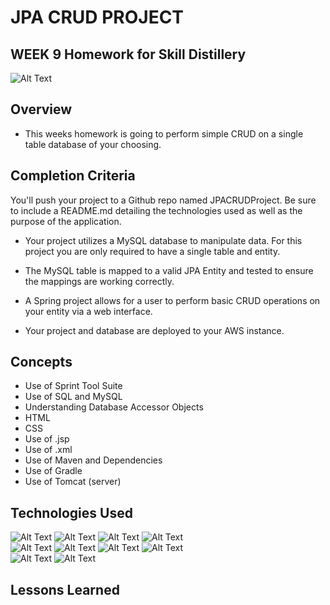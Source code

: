 # JPA CRUD PROJECT
## WEEK 9 Homework for Skill Distillery
![Alt Text](https://media.licdn.com/dms/image/C510BAQGcpYt2uJmayQ/company-logo_200_200/0?e=2159024400&v=beta&t=8O5Shdlep30sQ_juAPhlhUJi1jz-wl7FrJom6oG4cnw)

## Overview
* This weeks homework is going to perform simple CRUD on a single table database of your choosing.

## Completion Criteria

You'll push your project to a Github repo named JPACRUDProject. Be sure to include a README.md detailing the technologies used as well as the purpose of the application.

  * Your project utilizes a MySQL database to manipulate data. For this project you are only required to have a single table and entity.

  * The MySQL table is mapped to a valid JPA Entity and tested to ensure the mappings are working correctly.

  * A Spring project allows for a user to perform basic CRUD operations on your entity via a web interface.

  * Your project and database are deployed to your AWS instance.

## Concepts
  * Use of Sprint Tool Suite
  * Use of SQL and MySQL
  * Understanding Database Accessor Objects
  * HTML
  * CSS
  * Use of .jsp
  * Use of .xml
  * Use of Maven and Dependencies
  * Use of Gradle
  * Use of Tomcat (server)

## Technologies Used
  ![Alt Text](http://www.pngall.com/wp-content/uploads/2016/05/Java-PNG-180x180.png)
  ![Alt Text](https://itemis.ch/wp-content/uploads/sites/23/2015/06/eclipse5-180x180.jpg)
  ![Alt Text](https://media.trustradius.com/product-logos/GV/6S/3COGMZ775P74-180x180.PNG)
  ![Alt Text](https://media.trustradius.com/product-logos/HK/19/A1STBOL3HJCR-180x180.JPEG)
  <br>
  ![Alt Text](http://ifixit.ie/wp-content/uploads/2015/02/Apple-logo-180x180.png)
  ![Alt Text](http://web.corballis.ie/technology_logos/mysql-logo-180x180.png)
  ![Alt Text](https://careers.google.com/jobs/dist/img/meta/careers_apple-touch-icon-180x180.a4632facecb104f3a686.png)
  ![Alt Text](http://www.pngall.com/wp-content/uploads/2016/04/Github-Free-PNG-Image.png)
  <br>
  ![Alt Text](https://really-simple-ssl.com/wp-content/uploads/2017/07/icon-mamppro.png)
  ![Alt Text](https://secure.meetupstatic.com/photos/event/c/0/a/e/600_460069326.jpeg)
## Lessons Learned
